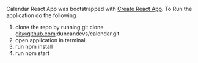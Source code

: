 Calendar React App was bootstrapped with [Create React App](https://github.com/facebookincubator/create-react-app).
To Run the application do the following
1. clone the repo by running git clone git@github.com:duncandevs/calendar.git
2. open application in terminal
3. run npm install
4. run npm start 
